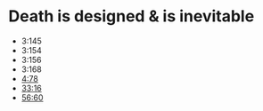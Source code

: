 # Death is designed & is inevitable

- 3:145
- 3:154
- 3:156
- 3:168
- [4:78](https://quran.com/4/78)
- [33:16](https://quran.com/33/16)
- [56:60](https://quran.com/56/60)
